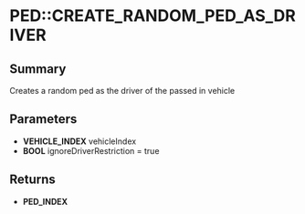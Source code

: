 # PED::CREATE_RANDOM_PED_AS_DRIVER

## Summary
Creates a random ped as the driver of the passed in vehicle

## Parameters
* **VEHICLE_INDEX** vehicleIndex
* **BOOL** ignoreDriverRestriction = true

## Returns
* **PED_INDEX**